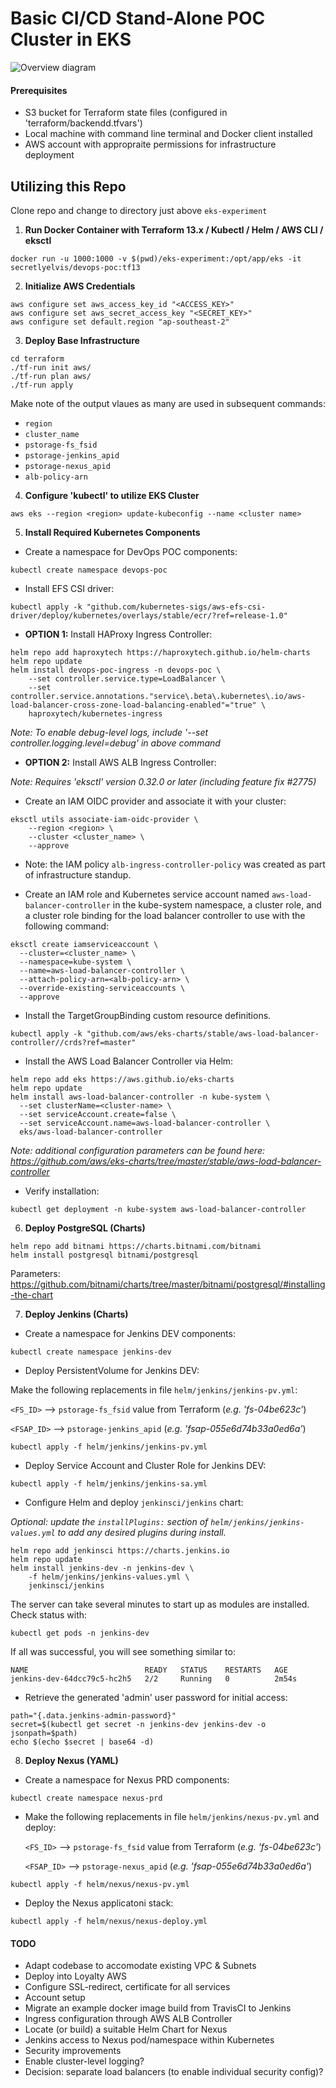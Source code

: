 # **Basic CI/CD Stand-Alone POC Cluster in EKS**

![Overview diagram](./images/Overview.jpg)

#### Prerequisites
- S3 bucket for Terraform state files (configured in 'terraform/backendd.tfvars')
- Local machine with command line terminal and Docker client installed
- AWS account with appropraite permissions for infrastructure deployment
## **Utilizing this Repo**
Clone repo and change to directory just above `eks-experiment`
1. **Run Docker Container with Terraform 13.x / Kubectl / Helm / AWS CLI / eksctl**

`docker run -u 1000:1000 -v $(pwd)/eks-experiment:/opt/app/eks -it secretlyelvis/devops-poc:tf13`

2. **Initialize AWS Credentials**
```
aws configure set aws_access_key_id "<ACCESS_KEY>"
aws configure set aws_secret_access_key "<SECRET_KEY>"
aws configure set default.region "ap-southeast-2"
```
3. **Deploy Base Infrastructure**
```
cd terraform
./tf-run init aws/
./tf-run plan aws/
./tf-run apply
```
Make note of the output vlaues as many are used in subsequent commands:
- `region`
- `cluster_name`
- `pstorage-fs_fsid`
- `pstorage-jenkins_apid`
- `pstorage-nexus_apid`
- `alb-policy-arn`

4. **Configure 'kubectl' to utilize EKS Cluster**

`aws eks --region <region> update-kubeconfig --name <cluster name>`

5. **Install Required Kubernetes Components**

- Create a namespace for DevOps POC components:

`kubectl create namespace devops-poc`

- Install EFS CSI driver:

`kubectl apply -k "github.com/kubernetes-sigs/aws-efs-csi-driver/deploy/kubernetes/overlays/stable/ecr/?ref=release-1.0"`

- **OPTION 1:** Install HAProxy Ingress Controller:

```
helm repo add haproxytech https://haproxytech.github.io/helm-charts
helm repo update
helm install devops-poc-ingress -n devops-poc \
    --set controller.service.type=LoadBalancer \
    --set controller.service.annotations."service\.beta\.kubernetes\.io/aws-load-balancer-cross-zone-load-balancing-enabled"="true" \
    haproxytech/kubernetes-ingress
```

_Note: To enable debug-level logs, include '--set controller.logging.level=debug' in above command_

- **OPTION 2:** Install AWS ALB Ingress Controller:

_Note: Requires 'eksctl' version 0.32.0 or later (including feature fix #2775)_

- Create an IAM OIDC provider and associate it with your cluster:

```
eksctl utils associate-iam-oidc-provider \
    --region <region> \
    --cluster <cluster_name> \
    --approve
```

- Note: the IAM policy `alb-ingress-controller-policy` was created as part of infrastructure standup.

- Create an IAM role and Kubernetes service account named `aws-load-balancer-controller` in the kube-system namespace, a cluster role, and a cluster role binding for the load balancer controller to use with the following command: 

```
eksctl create iamserviceaccount \
  --cluster=<cluster_name> \
  --namespace=kube-system \
  --name=aws-load-balancer-controller \
  --attach-policy-arn=<alb-policy-arn> \
  --override-existing-serviceaccounts \
  --approve
```

- Install the TargetGroupBinding custom resource definitions.

`kubectl apply -k "github.com/aws/eks-charts/stable/aws-load-balancer-controller//crds?ref=master"`

- Install the AWS Load Balancer Controller via Helm:

```
helm repo add eks https://aws.github.io/eks-charts
helm repo update
helm install aws-load-balancer-controller -n kube-system \
  --set clusterName=<cluster-name> \
  --set serviceAccount.create=false \
  --set serviceAccount.name=aws-load-balancer-controller \
  eks/aws-load-balancer-controller
```

_Note: additional configuration parameters can be found here: https://github.com/aws/eks-charts/tree/master/stable/aws-load-balancer-controller_

- Verify installation:

`kubectl get deployment -n kube-system aws-load-balancer-controller`

6. **Deploy PostgreSQL (Charts)**

```
helm repo add bitnami https://charts.bitnami.com/bitnami
helm install postgresql bitnami/postgresql
```

Parameters: https://github.com/bitnami/charts/tree/master/bitnami/postgresql/#installing-the-chart

7. **Deploy Jenkins (Charts)**

- Create a namespace for Jenkins DEV components:

`kubectl create namespace jenkins-dev`

- Deploy PersistentVolume for Jenkins DEV:

Make the following replacements in file `helm/jenkins/jenkins-pv.yml`:

  `<FS_ID>` --> `pstorage-fs_fsid` value from Terraform (*e.g. 'fs-04be623c'*)

  `<FSAP_ID>` --> `pstorage-jenkins_apid` (*e.g. 'fsap-055e6d74b33a0ed6a'*)

`kubectl apply -f helm/jenkins/jenkins-pv.yml`

- Deploy Service Account and Cluster Role for Jenkins DEV:

`kubectl apply -f helm/jenkins/jenkins-sa.yml`

- Configure Helm and deploy `jenkinsci/jenkins` chart:

_Optional: update the `installPlugins:` section of `helm/jenkins/jenkins-values.yml` to add any desired plugins during install._
```
helm repo add jenkinsci https://charts.jenkins.io
helm repo update
helm install jenkins-dev -n jenkins-dev \
    -f helm/jenkins/jenkins-values.yml \
    jenkinsci/jenkins
```
The server can take several minutes to start up as modules are installed.  Check status with:

`kubectl get pods -n jenkins-dev`

If all was successful, you will see something similar to:

```
NAME                          READY   STATUS    RESTARTS   AGE
jenkins-dev-64dcc79c5-hc2h5   2/2     Running   0          2m54s
```

- Retrieve the generated 'admin' user password for initial access:
```
path="{.data.jenkins-admin-password}"
secret=$(kubectl get secret -n jenkins-dev jenkins-dev -o jsonpath=$path)
echo $(echo $secret | base64 -d)
```

8. **Deploy Nexus (YAML)**

- Create a namespace for Nexus PRD components:

`kubectl create namespace nexus-prd`

- Make the following replacements in file `helm/jenkins/nexus-pv.yml` and deploy:

  `<FS_ID>` --> `pstorage-fs_fsid` value from Terraform (*e.g. 'fs-04be623c'*)

  `<FSAP_ID>` --> `pstorage-nexus_apid` (*e.g. 'fsap-055e6d74b33a0ed6a'*)

`kubectl apply -f helm/nexus/nexus-pv.yml`

- Deploy the Nexus applicatoni stack:

`kubectl apply -f helm/nexus/nexus-deploy.yml`

#### TODO

- Adapt codebase to accomodate existing VPC & Subnets
- Deploy into Loyalty AWS
- Configure SSL-redirect, certificate for all services
- Account setup
- Migrate an example docker image build from TravisCI to Jenkins
- Ingress configuration through AWS ALB Controller
- Locate (or build) a suitable Helm Chart for Nexus
- Jenkins access to Nexus pod/namespace within Kubernetes
- Security improvements
- Enable cluster-level logging?
- Decision: separate load balancers (to enable individual security config)?
